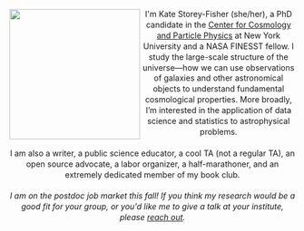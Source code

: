 <section id="main" class="container">
<section class="box special features">
    <header class="major">
    <div style="line-height:135%;">
    <p> <img src="{{ '/images/headshot.jpg' | relative_url }}" alt="" align="left" width="230"> I'm Kate Storey-Fisher (she/her), a PhD candidate in the <a href="https://cosmo.nyu.edu" target="_blank">Center for Cosmology and Particle Physics</a> at New York University and a NASA FINESST fellow. I study the large-scale structure of the universe—how we can use observations of galaxies and other astronomical objects to understand fundamental cosmological properties. More broadly, I’m interested in the application of data science and statistics to astrophysical problems.
    <br>
    <br>
    I am also a writer, a public science educator, a cool TA (not a regular TA), an open source advocate, a labor organizer, a half-marathoner, and an extremely dedicated member of my book club.
    <br>
    <br>
    <em> I am on the postdoc job market this fall! If you think my research would be a good fit for your group, or you'd like me to give a talk at your institute, please <a href="mailto:k.sf@nyu.edu">reach out</a>.</em></p>
    </div>
    </header>
</section>
